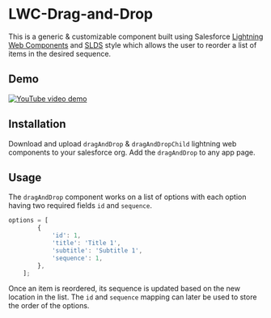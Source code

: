 # LWC-Drag-and-Drop
This is a generic & customizable component built using Salesforce [Lightning Web Components](https://developer.salesforce.com/docs/component-library/documentation/lwc) and [SLDS](https://www.lightningdesignsystem.com/) style which allows the user to reorder a list of items in the desired sequence.

## Demo
[![YouTube video demo](http://img.youtube.com/vi/6Usg_YlD9yE/0.jpg)](https://youtu.be/6Usg_YlD9yE)

## Installation
Download and upload `dragAndDrop` & `dragAndDropChild` lightning web components to your salesforce org. Add the `dragAndDrop` to any app page.

## Usage
The `dragAndDrop` component works on a list of options with each option having two required fields `id` and `sequence`.
```javascript
options = [
        {
            'id': 1,
            'title': 'Title 1',
            'subtitle': 'Subtitle 1',
            'sequence': 1,
        },
    ];
```
Once an item is reordered, its sequence is updated based on the new location in the list.
The `id` and `sequence` mapping can later be used to store the order of the options.
